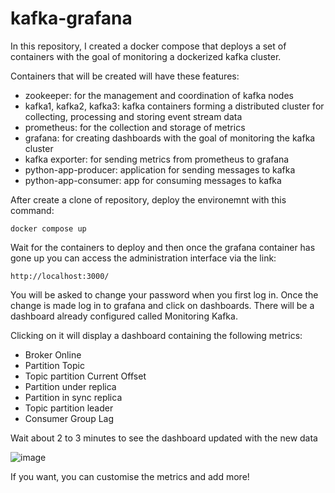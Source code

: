 # kafka-grafana

In this repository, I created a docker compose that deploys a set of containers with the goal of monitoring a dockerized kafka cluster. 

Containers that will be created will have these features:

- zookeeper: for the management and coordination of kafka nodes
- kafka1, kafka2, kafka3: kafka containers forming a distributed cluster for collecting, processing and storing event stream data
- prometheus: for the collection and storage of metrics 
- grafana: for creating dashboards with the goal of monitoring the kafka cluster
- kafka exporter: for sending metrics from prometheus to grafana
- python-app-producer: application for sending messages to kafka
- python-app-consumer: app for consuming messages to kafka

After create a clone of repository, deploy the environemnt with this command:

```shell
docker compose up
```

Wait for the containers to deploy and then once the grafana container has gone up you can access the administration interface via the link:

```shell
http://localhost:3000/
```

You will be asked to change your password when you first log in. Once the change is made log in to grafana and click on dashboards. There will be a dashboard already configured called Monitoring Kafka.

Clicking on it will display a dashboard containing the following metrics:

- Broker Online
- Partition Topic
- Topic partition Current Offset
- Partition under replica
- Partition in sync replica
- Topic partition leader
- Consumer Group Lag

Wait about 2 to 3 minutes to see the dashboard updated with the new data

![image](https://github.com/user-attachments/assets/cc9995b9-3946-419b-b2fc-0e36a643e6fe)

If you want, you can customise the metrics and add more!
